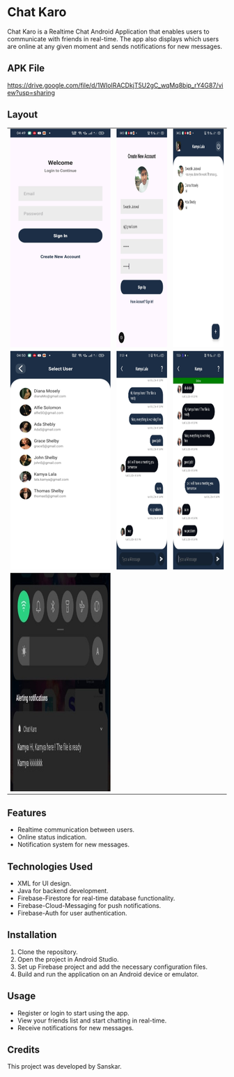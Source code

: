 # Chat Karo

Chat Karo is a Realtime Chat Android Application that enables users to communicate with friends in real-time. The app also displays which users are online at any given moment and sends notifications for new messages.

## APK File
https://drive.google.com/file/d/1WIoIRACDkjT5U2gC_wqMq8bip_rY4G87/view?usp=sharing

## Layout
<table>
  <tr>
    <td align="center"><img src="https://github.com/SanskarJaiswal2904/Chat-Karo/raw/master/LoginPage.jpg" alt="Login Page" width="300" height="500"></td>
    <td align="center"><img src="https://github.com/SanskarJaiswal2904/Chat-Karo/raw/master/SignupPage.jpg" alt="Signup Page" width="300" height="500"></td>
    <td align="center"><img src="https://github.com/SanskarJaiswal2904/Chat-Karo/raw/master/RecentChats.jpg" alt="Recent Chats" width="300" height="500"></td>
  </tr>
  <tr>
    <td align="center"><img src="https://github.com/SanskarJaiswal2904/Chat-Karo/raw/master/AllUsers.jpg" alt="All Users" width="300" height="500"></td>
    <td align="center"><img src="https://github.com/SanskarJaiswal2904/Chat-Karo/raw/master/ChatLog.jpg" alt="Chat Log" width="300" height="500"></td>
    <td align="center"><img src="https://github.com/SanskarJaiswal2904/Chat-Karo/raw/master/Online.jpg" alt="Online Users" width="300" height="500"></td>
  </tr>
  <tr>
  <td align="center"><img src="https://github.com/SanskarJaiswal2904/Chat-Karo/raw/master/Notification.jpg" alt="Notifications" height="500"></td>   
  </tr>
</table>




## Features
- Realtime communication between users.
- Online status indication.
- Notification system for new messages.

## Technologies Used
- XML for UI design.
- Java for backend development.
- Firebase-Firestore for real-time database functionality.
- Firebase-Cloud-Messaging for push notifications.
- Firebase-Auth for user authentication.

## Installation
1. Clone the repository.
2. Open the project in Android Studio.
3. Set up Firebase project and add the necessary configuration files.
4. Build and run the application on an Android device or emulator.

## Usage
- Register or login to start using the app.
- View your friends list and start chatting in real-time.
- Receive notifications for new messages.

## Credits
This project was developed by Sanskar.

